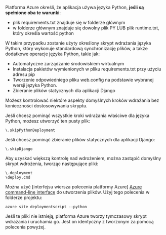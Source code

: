 Platforma Azure określi, że aplikacja używa języka Python, **jeśli są spełnione oba te warunki**:

* plik requirements.txt znajduje się w folderze głównym
* w folderze głównym znajduje się dowolny plik PY LUB plik runtime.txt, który określa wartość python

W takim przypadku zostanie użyty określony skrypt wdrażania języka Python, który wykonuje standardową synchronizację plików, a także dodatkowe operacje języka Python, takie jak:

* Automatyczne zarządzanie środowiskiem wirtualnym
* Instalacja pakietów wymienionych w pliku requirements.txt przy użyciu adresu pip
* Tworzenie odpowiedniego pliku web.config na podstawie wybranej wersji języka Python.
* Zbieranie plików statycznych dla aplikacji Django

Możesz kontrolować niektóre aspekty domyślnych kroków wdrażania bez konieczności dostosowywania skryptu.

Jeśli chcesz pominąć wszystkie kroki wdrażania właściwe dla języka Python, możesz utworzyć ten pusty plik:

    \.skipPythonDeployment

Jeśli chcesz pominąć zbieranie plików statycznych dla aplikacji Django:

    \.skipDjango 

Aby uzyskać większą kontrolę nad wdrożeniem, można zastąpić domyślny skrypt wdrożenia, tworząc następujące pliki:

    \.deployment
    \deploy.cmd

Można użyć [interfejsu wiersza polecenia platformy Azure] [ Azure command-line interface] do utworzenia plików.  Użyj tego polecenia w folderze projektu:

    azure site deploymentscript --python

Jeśli te pliki nie istnieją, platforma Azure tworzy tymczasowy skrypt wdrażania i uruchamia go.  Jest on identyczny z tworzonym za pomocą polecenia powyżej.

[Azure command-line interface]: http://azure.microsoft.com/downloads/
